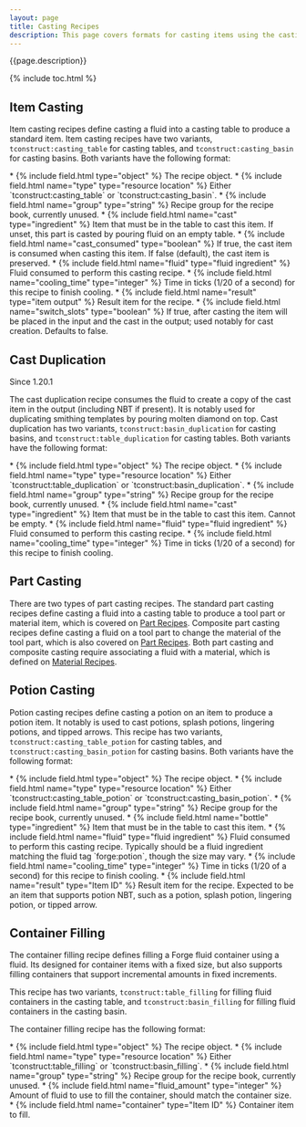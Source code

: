 ```yaml
---
layout: page
title: Casting Recipes
description: This page covers formats for casting items using the casting table or casting basin in Tinkers' Construct since 1.16.
---
```

{{page.description}}

{% include toc.html %}

## Item Casting

Item casting recipes define casting a fluid into a casting table to produce a standard item. Item casting recipes have two variants, `tconstruct:casting_table` for casting tables, and `tconstruct:casting_basin` for casting basins. Both variants have the following format:

<div class="treeview" markdown=1>
* {% include field.html type="object" %} The recipe object.
    * {% include field.html name="type" type="resource location" %} Either `tconstruct:casting_table` or `tconstruct:casting_basin`.
    * {% include field.html name="group" type="string" %} Recipe group for the recipe book, currently unused.
    * {% include field.html name="cast" type="ingredient" %} Item that must be in the table to cast this item. If unset, this part is casted by pouring fluid on an empty table.
    * {% include field.html name="cast_consumed" type="boolean" %} If true, the cast item is consumed when casting this item. If false (default), the cast item is preserved.
    * {% include field.html name="fluid" type="fluid ingredient" %} Fluid consumed to perform this casting recipe.
    * {% include field.html name="cooling_time" type="integer" %} Time in ticks (1/20 of a second) for this recipe to finish cooling.
    * {% include field.html name="result" type="item output" %} Result item for the recipe.
    * {% include field.html name="switch_slots" type="boolean" %} If true, after casting the item will be placed in the input and the cast in the output; used notably for cast creation. Defaults to false.
</div>

## Cast Duplication
<div class="hatnote">Since 1.20.1</div>

The cast duplication recipe consumes the fluid to create a copy of the cast item in the output (including NBT if present). It is notably used for duplicating smithing templates by pouring molten diamond on top. Cast duplication has two variants, `tconstruct:basin_duplication` for casting basins, and `tconstruct:table_duplication` for casting tables. Both variants have the following format:

<div class="treeview" markdown=1>
* {% include field.html type="object" %} The recipe object.
    * {% include field.html name="type" type="resource location" %} Either `tconstruct:table_duplication` or `tconstruct:basin_duplication`.
    * {% include field.html name="group" type="string" %} Recipe group for the recipe book, currently unused.
    * {% include field.html name="cast" type="ingredient" %} Item that must be in the table to cast this item. Cannot be empty.
    * {% include field.html name="fluid" type="fluid ingredient" %} Fluid consumed to perform this casting recipe.
    * {% include field.html name="cooling_time" type="integer" %} Time in ticks (1/20 of a second) for this recipe to finish cooling.
</div>

## Part Casting

There are two types of part casting recipes. The standard part casting recipes define casting a fluid into a casting table to produce a tool part or material item, which is covered on [Part Recipes](../parts#part-casting). Composite part casting recipes define casting a fluid on a tool part to change the material of the tool part, which is also covered on [Part Recipes](../parts#composite-casting). Both part casting and composite casting require associating a fluid with a material, which is defined on [Material Recipes](../materials#casting-and-composite).

## Potion Casting

Potion casting recipes define casting a potion on an item to produce a potion item. It notably is used to cast potions, splash potions, lingering potions, and tipped arrows. This recipe has two variants, `tconstruct:casting_table_potion` for casting tables, and `tconstruct:casting_basin_potion` for casting basins. Both variants have the following format:

<div class="treeview" markdown=1>
* {% include field.html type="object" %} The recipe object.
    * {% include field.html name="type" type="resource location" %} Either `tconstruct:casting_table_potion` or `tconstruct:casting_basin_potion`.
    * {% include field.html name="group" type="string" %} Recipe group for the recipe book, currently unused.
    * {% include field.html name="bottle" type="ingredient" %} Item that must be in the table to cast this item.
    * {% include field.html name="fluid" type="fluid ingredient" %} Fluid consumed to perform this casting recipe. Typically should be a fluid ingredient matching the fluid tag `forge:potion`, though the size may vary.
    * {% include field.html name="cooling_time" type="integer" %} Time in ticks (1/20 of a second) for this recipe to finish cooling.
    * {% include field.html name="result" type="Item ID" %} Result item for the recipe. Expected to be an item that supports potion NBT, such as a potion, splash potion, lingering potion, or tipped arrow.
</div>

## Container Filling

The container filling recipe defines filling a Forge fluid container using a fluid. Its designed for container items with a fixed size, but also supports filling containers that support incremental amounts in fixed increments.

This recipe has two variants, `tconstruct:table_filling` for filling fluid containers in the casting table, and `tconstruct:basin_filling` for filling fluid containers in the casting basin.

The container filling recipe has the following format:

<div class="treeview" markdown=1>
* {% include field.html type="object" %} The recipe object.
    * {% include field.html name="type" type="resource location" %} Either `tconstruct:table_filling` or `tconstruct:basin_filling`.
    * {% include field.html name="group" type="string" %} Recipe group for the recipe book, currently unused.
    * {% include field.html name="fluid_amount" type="integer" %} Amount of fluid to use to fill the container, should match the container size. 
    * {% include field.html name="container" type="Item ID" %} Container item to fill.
</div>